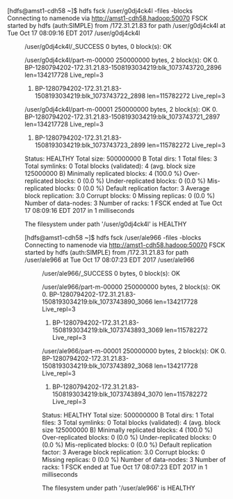 [hdfs@amst1-cdh58 ~]$ hdfs fsck /user/g0dj4ck4l -files -blocks
Connecting to namenode via http://amst1-cdh58.hadoop:50070
FSCK started by hdfs (auth:SIMPLE) from /172.31.21.83 for path /user/g0dj4ck4l at Tue Oct 17 08:09:16 EDT 2017
/user/g0dj4ck4l <dir>
/user/g0dj4ck4l/_SUCCESS 0 bytes, 0 block(s):  OK

/user/g0dj4ck4l/part-m-00000 250000000 bytes, 2 block(s):  OK
0. BP-1280794202-172.31.21.83-1508193034219:blk_1073743720_2896 len=134217728 Live_repl=3
1. BP-1280794202-172.31.21.83-1508193034219:blk_1073743722_2898 len=115782272 Live_repl=3

/user/g0dj4ck4l/part-m-00001 250000000 bytes, 2 block(s):  OK
0. BP-1280794202-172.31.21.83-1508193034219:blk_1073743721_2897 len=134217728 Live_repl=3
1. BP-1280794202-172.31.21.83-1508193034219:blk_1073743723_2899 len=115782272 Live_repl=3

Status: HEALTHY
 Total size:    500000000 B
 Total dirs:    1
 Total files:   3
 Total symlinks:                0
 Total blocks (validated):      4 (avg. block size 125000000 B)
 Minimally replicated blocks:   4 (100.0 %)
 Over-replicated blocks:        0 (0.0 %)
 Under-replicated blocks:       0 (0.0 %)
 Mis-replicated blocks:         0 (0.0 %)
 Default replication factor:    3
 Average block replication:     3.0
 Corrupt blocks:                0
 Missing replicas:              0 (0.0 %)
 Number of data-nodes:          3
 Number of racks:               1
FSCK ended at Tue Oct 17 08:09:16 EDT 2017 in 1 milliseconds


The filesystem under path '/user/g0dj4ck4l' is HEALTHY


[hdfs@amst1-cdh58 ~]$ hdfs fsck /user/ale966 -files -blocks
Connecting to namenode via http://amst1-cdh58.hadoop:50070
FSCK started by hdfs (auth:SIMPLE) from /172.31.21.83 for path /user/ale966 at Tue Oct 17 08:07:23 EDT 2017
/user/ale966 <dir>
/user/ale966/_SUCCESS 0 bytes, 0 block(s):  OK

/user/ale966/part-m-00000 250000000 bytes, 2 block(s):  OK
0. BP-1280794202-172.31.21.83-1508193034219:blk_1073743890_3066 len=134217728 Live_repl=3
1. BP-1280794202-172.31.21.83-1508193034219:blk_1073743893_3069 len=115782272 Live_repl=3

/user/ale966/part-m-00001 250000000 bytes, 2 block(s):  OK
0. BP-1280794202-172.31.21.83-1508193034219:blk_1073743892_3068 len=134217728 Live_repl=3
1. BP-1280794202-172.31.21.83-1508193034219:blk_1073743894_3070 len=115782272 Live_repl=3

Status: HEALTHY
 Total size:    500000000 B
 Total dirs:    1
 Total files:   3
 Total symlinks:                0
 Total blocks (validated):      4 (avg. block size 125000000 B)
 Minimally replicated blocks:   4 (100.0 %)
 Over-replicated blocks:        0 (0.0 %)
 Under-replicated blocks:       0 (0.0 %)
 Mis-replicated blocks:         0 (0.0 %)
 Default replication factor:    3
 Average block replication:     3.0
 Corrupt blocks:                0
 Missing replicas:              0 (0.0 %)
 Number of data-nodes:          3
 Number of racks:               1
FSCK ended at Tue Oct 17 08:07:23 EDT 2017 in 1 milliseconds


The filesystem under path '/user/ale966' is HEALTHY
